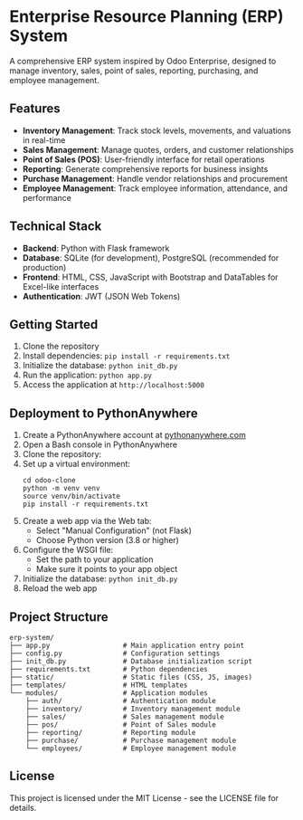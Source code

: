 # Enterprise Resource Planning (ERP) System

A comprehensive ERP system inspired by Odoo Enterprise, designed to manage inventory, sales, point of sales, reporting, purchasing, and employee management.

## Features

- **Inventory Management**: Track stock levels, movements, and valuations in real-time
- **Sales Management**: Manage quotes, orders, and customer relationships
- **Point of Sales (POS)**: User-friendly interface for retail operations
- **Reporting**: Generate comprehensive reports for business insights
- **Purchase Management**: Handle vendor relationships and procurement
- **Employee Management**: Track employee information, attendance, and performance

## Technical Stack

- **Backend**: Python with Flask framework
- **Database**: SQLite (for development), PostgreSQL (recommended for production)
- **Frontend**: HTML, CSS, JavaScript with Bootstrap and DataTables for Excel-like interfaces
- **Authentication**: JWT (JSON Web Tokens)

## Getting Started

1. Clone the repository
2. Install dependencies: `pip install -r requirements.txt`
3. Initialize the database: `python init_db.py`
4. Run the application: `python app.py`
5. Access the application at `http://localhost:5000`

## Deployment to PythonAnywhere

1. Create a PythonAnywhere account at [pythonanywhere.com](https://www.pythonanywhere.com)
2. Open a Bash console in PythonAnywhere
3. Clone the repository: 
4. Set up a virtual environment:
   ```
   cd odoo-clone
   python -m venv venv
   source venv/bin/activate
   pip install -r requirements.txt
   ```
5. Create a web app via the Web tab:
   - Select "Manual Configuration" (not Flask)
   - Choose Python version (3.8 or higher)
6. Configure the WSGI file:
   - Set the path to your application
   - Make sure it points to your app object
7. Initialize the database: `python init_db.py`
8. Reload the web app

## Project Structure

```
erp-system/
├── app.py                  # Main application entry point
├── config.py               # Configuration settings
├── init_db.py              # Database initialization script
├── requirements.txt        # Python dependencies
├── static/                 # Static files (CSS, JS, images)
├── templates/              # HTML templates
└── modules/                # Application modules
    ├── auth/               # Authentication module
    ├── inventory/          # Inventory management module
    ├── sales/              # Sales management module
    ├── pos/                # Point of Sales module
    ├── reporting/          # Reporting module
    ├── purchase/           # Purchase management module
    └── employees/          # Employee management module
```

## License

This project is licensed under the MIT License - see the LICENSE file for details.
